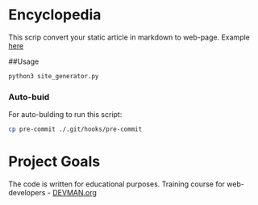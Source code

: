# Encyclopedia

This scrip convert your static article in markdown to web-page. Example [here](https://fouklor.github.io/19_site_generator/)

##Usage

```sh
python3 site_generator.py
```

### Auto-buid
For auto-bulding to run this script:
```sh
cp pre-commit ./.git/hooks/pre-commit
```

# Project Goals

The code is written for educational purposes. Training course for web-developers - [DEVMAN.org](https://devman.org)
